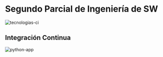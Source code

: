 # Segundo Parcial de Ingeniería de SW
![tecnologias-ci](https://user-images.githubusercontent.com/78547668/173252371-fc5664e7-1ca1-4825-a198-3297339caf4c.png)
## Integración Continua
![python-app](https://github.com/Lou-27/ci/actions/workflows/python-app.yml/badge.svg)
